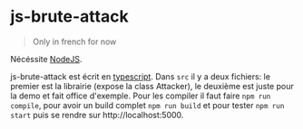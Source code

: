 # js-brute-attack

> Only in french for now

Nécéssite [NodeJS](https://nodejs.org).

js-brute-attack est écrit en [typescript](https://www.typescriptlang.org/). Dans `src` il y a deux fichiers: le premier est la librairie (expose la class Attacker), le deuxième est juste pour la demo et fait office d'exemple. Pour les compiler il faut faire `npm run compile`, pour avoir un build complet `npm run build` et pour tester `npm run start` puis se rendre sur http://localhost:5000.
